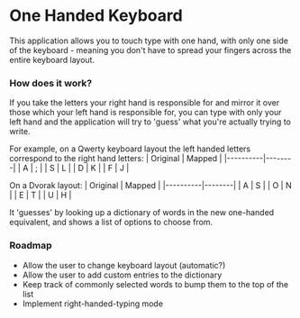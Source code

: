 # One Handed Keyboard

This application allows you to touch type with one hand, with only one side of the keyboard - meaning you don't have to spread your fingers across the entire keyboard layout.

### How does it work?

If you take the letters your right hand is responsible for and mirror it over those which your left hand is responsible for, you can type with only your left hand and the application will try to 'guess' what you're actually trying to write.

For example, on a Qwerty keyboard layout the left handed letters correspond to the right hand letters:
| Original | Mapped |
|----------|--------|
| A        | ;      |
| S        | L      |
| D        | K      |
| F        | J      |

On a Dvorak layout:
| Original | Mapped |
|----------|--------|
| A        | S      |
| O        | N      |
| E        | T      |
| U        | H      |

It 'guesses' by looking up a dictionary of words in the new one-handed equivalent, and shows a list of options to choose from.

### Roadmap
- Allow the user to change keyboard layout (automatic?)
- Allow the user to add custom entries to the dictionary
- Keep track of commonly selected words to bump them to the top of the list
- Implement right-handed-typing mode
